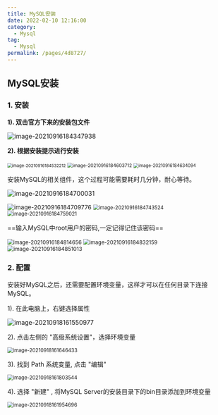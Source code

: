 ```yaml
---
title: MySQL安装
date: 2022-02-10 12:16:00
category: 
  - Mysql
tag: 
  - Mysql
permalink: /pages/4d8727/
---
```


## MySQL安装

### 1. 安装

**1). 双击官方下来的安装包文件**

![image-20210916184347938](https://pic1.xuehuaimg.com/proxy/raw.githubusercontent.com/isicman/image/main/img/202206111606827.png) 



**2). 根据安装提示进行安装**

<img src="https://pic1.xuehuaimg.com/proxy/raw.githubusercontent.com/isicman/image/main/img/202206111606082.png" alt="image-20210916184532212" style="zoom:67%;" /> 

<img src="https://pic1.xuehuaimg.com/proxy/raw.githubusercontent.com/isicman/image/main/img/202206111607457.png" alt="image-20210916184603712" style="zoom: 74%;" /> 

<img src="https://pic1.xuehuaimg.com/proxy/raw.githubusercontent.com/isicman/image/main/img/202206111607402.png" alt="image-20210916184634094" style="zoom:70%;" /> 



安装MySQL的相关组件，这个过程可能需要耗时几分钟，耐心等待。

![image-20210916184700031](https://pic1.xuehuaimg.com/proxy/raw.githubusercontent.com/isicman/image/main/img/202206111607160.png) 

<img src="https://pic1.xuehuaimg.com/proxy/raw.githubusercontent.com/isicman/image/main/img/202206111607433.png" alt="image-20210916184709776" style="zoom:96%;" /> 

<img src="https://pic1.xuehuaimg.com/proxy/raw.githubusercontent.com/isicman/image/main/img/202206111607601.png" alt="image-20210916184743524" style="zoom:80%;" /> 

<img src="https://pic1.xuehuaimg.com/proxy/raw.githubusercontent.com/isicman/image/main/img/202206111607881.png" alt="image-20210916184759021" style="zoom:80%;" /> 



==输入MySQL中root用户的密码,一定记得记住该密码==

<img src="https://pic1.xuehuaimg.com/proxy/raw.githubusercontent.com/isicman/image/main/img/202206111607416.png" alt="image-20210916184814656" style="zoom:85%;" /> 

<img src="https://pic1.xuehuaimg.com/proxy/raw.githubusercontent.com/isicman/image/main/img/202206111607249.png" alt="image-20210916184832159" style="zoom:85%;" /> 

<img src="https://pic1.xuehuaimg.com/proxy/raw.githubusercontent.com/isicman/image/main/img/202206111607498.png" alt="image-20210916184851013" style="zoom:87%;" /> 





### 2. 配置

安装好MySQL之后，还需要配置环境变量，这样才可以在任何目录下连接MySQL。

1). 在此电脑上，右键选择属性

![image-20210918161550977](https://pic1.xuehuaimg.com/proxy/raw.githubusercontent.com/isicman/image/main/img/202206111607003.png) 



2). 点击左侧的 "高级系统设置"，选择环境变量

<img src="https://pic1.xuehuaimg.com/proxy/raw.githubusercontent.com/isicman/image/main/img/202206111607824.png" alt="image-20210918161646433" style="zoom:80%;" /> 



3). 找到 Path 系统变量, 点击 "编辑"

<img src="https://pic1.xuehuaimg.com/proxy/raw.githubusercontent.com/isicman/image/main/img/202206111607632.png" alt="image-20210918161803544" style="zoom:80%;" /> 



4). 选择 "新建" , 将MySQL Server的安装目录下的bin目录添加到环境变量

<img src="https://pic1.xuehuaimg.com/proxy/raw.githubusercontent.com/isicman/image/main/img/202206111607792.png" alt="image-20210918161954696" style="zoom:80%;" /> 













